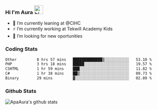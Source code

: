 ### Hi I'm Aura <img src="https://user-images.githubusercontent.com/1303154/88677602-1635ba80-d120-11ea-84d8-d263ba5fc3c0.gif" width="28px" alt="hi">

- 🔭 I’m currently leaning at @CIHC
- ⚡ I’m currently working at Tekwill Academy Kids
- 🤔 I’m looking for new oportunities


### Coding Stats

<!--START_SECTION:waka-->

```txt
Other         8 hrs 57 mins   █████████████▒░░░░░░░░░░░   53.10 %
PHP           3 hrs 18 mins   █████░░░░░░░░░░░░░░░░░░░░   19.57 %
CSHTML        1 hr 59 mins    ███░░░░░░░░░░░░░░░░░░░░░░   11.82 %
C#            1 hr 38 mins    ██▒░░░░░░░░░░░░░░░░░░░░░░   09.73 %
Binary        29 mins         ▓░░░░░░░░░░░░░░░░░░░░░░░░   02.89 %
```

<!--END_SECTION:waka-->

### Github Stats

![ApaAura's github stats](https://github-readme-stats.vercel.app/api?username=ApaAura&count_private=true&theme=tokyonight&hide=contribs,prs)

